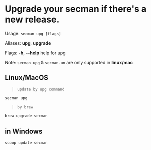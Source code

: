 # Upgrade your secman if there's a new release.

Usage:
  `secman upg [flags]`

Aliases:
  **upg**, **upgrade**

Flags:
  **-h**, **--help**   help for upg

Note: `secman upg` & `secman-un` are only supported in **linux/mac**

## Linux/MacOS

> `update by upg command`

```sh
secman upg
```

> `by brew`

```sh
brew upgrade secman
```

## in Windows

```pwsh
scoop update secman
```
